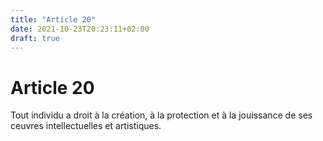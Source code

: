 ```yaml
---
title: "Article 20"
date: 2021-10-23T20:23:11+02:00
draft: true
---
```


# Article 20

Tout individu a droit à la création, à la protection et à la jouissance de ses ceuvres intellectuelles et artistiques.

